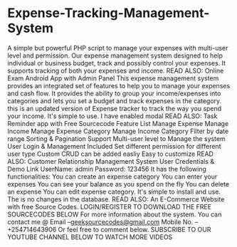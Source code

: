 # Expense-Tracking-Management-System
A simple but powerful PHP script to manage your expenses with multi-user level and permission.  Our expense management system designed to help individual or business budget, track and possibly control your expenses. It supports tracking of both your expenses and income.  READ ALSO: Online Exam Android App with Admin Panel  This expense management system provides an integrated set of features to help you to manage your expenses and cash flow. It provides the ability to group your income/expenses into categories and lets you set a budget and track expenses in the category.  this is an updated version of Expense tracker to track the way you spend your income. It's simple to use. I have enabled modal    READ ALSO: Task Reminder app with Free Sourcecode  Feature List Manage Expense Manage Income Manage Expense Category Manage Income Category Filter by date range Sorting &amp; Pagination Support Multi-user level to Manage the system User Login &amp; Management Included Set different permission for different user type Custom CRUD can be added easliy Easy to customize READ ALSO: Customer Relationship Management System  User Credentials &amp; Demo Link UserName: admin Password: 123456 It has the following functionalities: You can create an expense category You can enter your expenses You can see your balance as you spend on the fly You can delete an expense You can edit expense category.  It's simple to install and use. The is no changes in the database.    READ ALSO: An E-Commerce Website with free Source Codes. LOGIN/REGISTER TO DOWNLOAD THE FREE SOURCECODES BELOW    For more information about the system. You can contact me @  Email –geeksourcecodes@gmail.com Mobile No. – +254714643906 Or feel free to comment below.  SUBSCRIBE TO OUR YOUTUBE CHANNEL BELOW TO WATCH MORE VIDEOS
